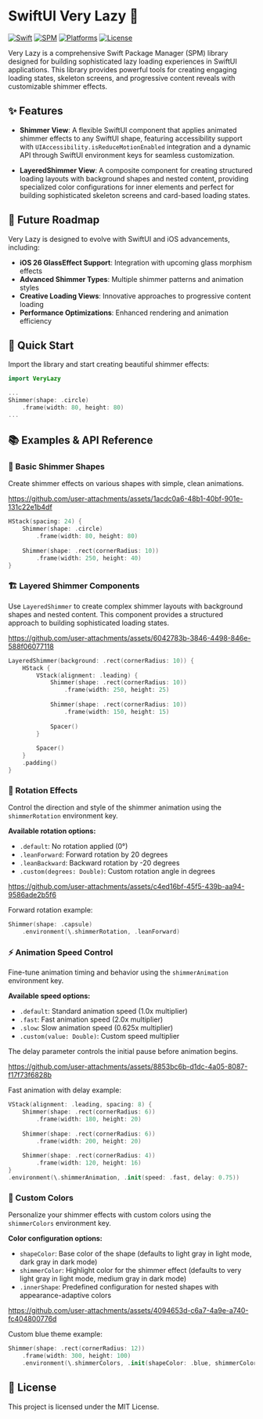 # SwiftUI Very Lazy 🤪

[![Swift](https://img.shields.io/badge/Swift-5.9+-orange?logo=swift)](https://swift.org)
[![SPM](https://img.shields.io/badge/SPM-Compatible-brightgreen?logo=hackthebox)](https://swift.org/package-manager)
[![Platforms](https://img.shields.io/badge/Platforms-iOS%20|%20macOS%20|%20tvOS%20|%20watchOS-blue?logo=apple)](https://developer.apple.com)
[![License](https://img.shields.io/badge/License-MIT-purple?logo=bitwarden)](LICENSE)

Very Lazy is a comprehensive Swift Package Manager (SPM) library designed for building sophisticated lazy loading experiences in SwiftUI applications. This library provides powerful tools for creating engaging loading states, skeleton screens, and progressive content reveals with customizable shimmer effects.

## ✨ Features

- **Shimmer View**: A flexible SwiftUI component that applies animated shimmer effects to any SwiftUI shape, featuring accessibility support with `UIAccessibility.isReduceMotionEnabled` integration and a dynamic API through SwiftUI environment keys for seamless customization.

- **LayeredShimmer View**: A composite component for creating structured loading layouts with background shapes and nested content, providing specialized color configurations for inner elements and perfect for building sophisticated skeleton screens and card-based loading states.

## 🚀 Future Roadmap

Very Lazy is designed to evolve with SwiftUI and iOS advancements, including:

- **iOS 26 GlassEffect Support**: Integration with upcoming glass morphism effects
- **Advanced Shimmer Types**: Multiple shimmer patterns and animation styles
- **Creative Loading Views**: Innovative approaches to progressive content loading
- **Performance Optimizations**: Enhanced rendering and animation efficiency

## 🎯 Quick Start

Import the library and start creating beautiful shimmer effects:

```swift
import VeryLazy

...
Shimmer(shape: .circle)
    .frame(width: 80, height: 80)
...
```

## 📚 Examples & API Reference


### 🔵 Basic Shimmer Shapes

Create shimmer effects on various shapes with simple, clean animations.

https://github.com/user-attachments/assets/1acdc0a6-48b1-40bf-901e-131c22e1b4df

```swift
HStack(spacing: 24) {
    Shimmer(shape: .circle)
        .frame(width: 80, height: 80)
    
    Shimmer(shape: .rect(cornerRadius: 10))
        .frame(width: 250, height: 40)
}
```

### 🏗️ Layered Shimmer Components

Use `LayeredShimmer` to create complex shimmer layouts with background shapes and nested content. This component provides a structured approach to building sophisticated loading states.

https://github.com/user-attachments/assets/6042783b-3846-4498-846e-588f06077118

```swift
LayeredShimmer(background: .rect(cornerRadius: 10)) {
    HStack {
        VStack(alignment: .leading) {
            Shimmer(shape: .rect(cornerRadius: 10))
                .frame(width: 250, height: 25)
            
            Shimmer(shape: .rect(cornerRadius: 10))
                .frame(width: 150, height: 15)
            
            Spacer()
        }
        
        Spacer()
    }
    .padding()
}
```

### 🔄 Rotation Effects

Control the direction and style of the shimmer animation using the `shimmerRotation` environment key.

**Available rotation options:**

- `.default`: No rotation applied (0°)
- `.leanForward`: Forward rotation by 20 degrees
- `.leanBackward`: Backward rotation by -20 degrees
- `.custom(degrees: Double)`: Custom rotation angle in degrees

https://github.com/user-attachments/assets/c4ed16bf-45f5-439b-aa94-9586ade2b5f6

Forward rotation example:

```swift
Shimmer(shape: .capsule)
    .environment(\.shimmerRotation, .leanForward)
```

### ⚡ Animation Speed Control

Fine-tune animation timing and behavior using the `shimmerAnimation` environment key.

**Available speed options:**

- `.default`: Standard animation speed (1.0x multiplier)
- `.fast`: Fast animation speed (2.0x multiplier)
- `.slow`: Slow animation speed (0.625x multiplier)
- `.custom(value: Double)`: Custom speed multiplier

The delay parameter controls the initial pause before animation begins.

https://github.com/user-attachments/assets/8853bc6b-d1dc-4a05-8087-f17f73f6828b

Fast animation with delay example:

```swift
VStack(alignment: .leading, spacing: 8) {
    Shimmer(shape: .rect(cornerRadius: 6))
        .frame(width: 180, height: 20)
    
    Shimmer(shape: .rect(cornerRadius: 6))
        .frame(width: 200, height: 20)
    
    Shimmer(shape: .rect(cornerRadius: 4))
        .frame(width: 120, height: 16)
}
.environment(\.shimmerAnimation, .init(speed: .fast, delay: 0.75))
```

### 🎨 Custom Colors

Personalize your shimmer effects with custom colors using the `shimmerColors` environment key.

**Color configuration options:**

- `shapeColor`: Base color of the shape (defaults to light gray in light mode, dark gray in dark mode)
- `shimmerColor`: Highlight color for the shimmer effect (defaults to very light gray in light mode, medium gray in dark mode)
- `.innerShape`: Predefined configuration for nested shapes with appearance-adaptive colors

https://github.com/user-attachments/assets/4094653d-c6a7-4a9e-a740-fc404800776d

Custom blue theme example:

```swift
Shimmer(shape: .rect(cornerRadius: 12))
    .frame(width: 300, height: 100)
    .environment(\.shimmerColors, .init(shapeColor: .blue, shimmerColor: .cyan))
```

## 📄 License

This project is licensed under the MIT License.
